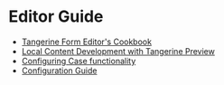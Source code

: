 # Editor Guide

- [Tangerine Form Editor's Cookbook](cookbook.md)
- [Local Content Development with Tangerine Preview](local-content-development.md)
- [Configuring Case functionality](case-management-group.md)
- [Configuration Guide](configuration.md)
